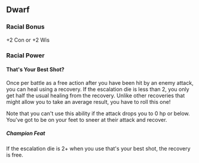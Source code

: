 ## Dwarf

### Racial Bonus

+2 Con or +2 Wis

### Racial Power

#### That's Your Best Shot?

Once per battle as a free action after you have been hit by an enemy attack, you can heal using a recovery. If the escalation die is less than 2, you only get half the usual healing from the recovery. Unlike other recoveries that might allow you to take an average result, you have to roll this one!

Note that you can't use this ability if the attack drops you to 0 hp or below. You've got to be on your feet to sneer at their attack and recover.

##### Champion Feat

If the escalation die is 2+ when you use that's your best shot, the recovery is free.
